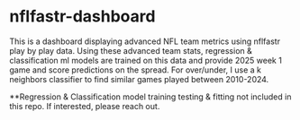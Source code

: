 # nflfastr-dashboard
This is a dashboard displaying advanced NFL team metrics using nflfastr play by play data. Using these advanced team stats, regression & classification ml models are trained on this data and provide 2025 week 1 game and score predictions on the spread. For over/under, I use a k neighbors classifier to find similar games played between 2010-2024.


**Regression & Classification model training testing & fitting not included in this repo. If interested, please reach out.
